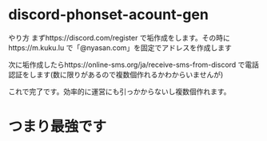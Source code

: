 # discord-phonset-acount-gen

やり方
まずhttps://discord.com/register
で垢作成をします。その時にhttps://m.kuku.lu
で「@nyasan.com」を固定でアドレスを作成します

次に垢作成したらhttps://online-sms.org/ja/receive-sms-from-discord
で電話認証をします(数に限りがあるので複数個作れるかわからいませんが)

これで完了です。効率的に運営にも引っかからないし複数個作れます。

# つまり最強です
